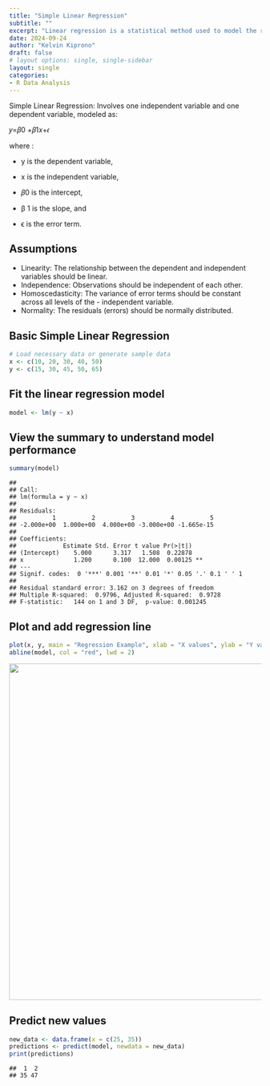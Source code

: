 ```yaml
---
title: "Simple Linear Regression"
subtitle: ""
excerpt: "Linear regression is a statistical method used to model the relationship between a dependent variable and one or more independent variables. Its main goal is to find the best-fitting linear equation that can predict the dependent variable based on the independent variables."
date: 2024-09-24
author: "Kelvin Kiprono"
draft: false
# layout options: single, single-sidebar
layout: single
categories:
- R Data Analysis
---
```

Simple Linear Regression: Involves one independent variable and one dependent variable, modeled as:

𝑦=𝛽0 +𝛽1𝑥+𝜖

where :

- y is the dependent variable, 

- x is the independent variable, 

- 𝛽0 is the intercept, 

- β 1 is the slope, and 

- ϵ is the error term.

## Assumptions

- Linearity: The relationship between the dependent and independent variables should be linear.
- Independence: Observations should be independent of each other.
- Homoscedasticity: The variance of error terms should be constant across all levels of the - independent variable.
- Normality: The residuals (errors) should be normally distributed.

## Basic Simple Linear Regression

``` r
# Load necessary data or generate sample data
x <- c(10, 20, 30, 40, 50)
y <- c(15, 30, 45, 50, 65)
```
## Fit the linear regression model

``` r
model <- lm(y ~ x)
```

## View the summary to understand model performance


``` r
summary(model)
```

```
## 
## Call:
## lm(formula = y ~ x)
## 
## Residuals:
##          1          2          3          4          5 
## -2.000e+00  1.000e+00  4.000e+00 -3.000e+00 -1.665e-15 
## 
## Coefficients:
##             Estimate Std. Error t value Pr(>|t|)   
## (Intercept)    5.000      3.317   1.508  0.22878   
## x              1.200      0.100  12.000  0.00125 **
## ---
## Signif. codes:  0 '***' 0.001 '**' 0.01 '*' 0.05 '.' 0.1 ' ' 1
## 
## Residual standard error: 3.162 on 3 degrees of freedom
## Multiple R-squared:  0.9796,	Adjusted R-squared:  0.9728 
## F-statistic:   144 on 1 and 3 DF,  p-value: 0.001245
```

## Plot and add regression line

``` r
plot(x, y, main = "Regression Example", xlab = "X values", ylab = "Y values", pch = 16)
abline(model, col = "red", lwd = 2)
```

<img src="{{< blogdown/postref >}}index_files/figure-html/unnamed-chunk-4-1.png" width="672" />

## Predict new values

``` r
new_data <- data.frame(x = c(25, 35))
predictions <- predict(model, newdata = new_data)
print(predictions)
```

```
##  1  2 
## 35 47
```




